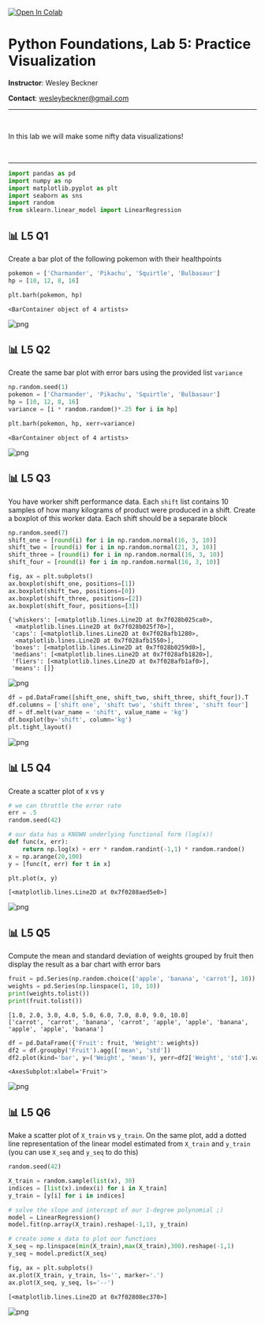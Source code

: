 <a href="https://colab.research.google.com/github/wesleybeckner/python_foundations/blob/main/notebooks/labs/L5_Visualization.ipynb" target="_parent"><img src="https://colab.research.google.com/assets/colab-badge.svg" alt="Open In Colab"/></a>

# Python Foundations, Lab 5: Practice Visualization

**Instructor**: Wesley Beckner

**Contact**: wesleybeckner@gmail.com<br>

---

<br>

In this lab we will make some nifty data visualizations!

<br>

---





```python
import pandas as pd
import numpy as np
import matplotlib.pyplot as plt
import seaborn as sns
import random
from sklearn.linear_model import LinearRegression
```

## 📊 L5 Q1 

Create a bar plot of the following pokemon with their healthpoints


```python
pokemon = ['Charmander', 'Pikachu', 'Squirtle', 'Bulbasaur']
hp = [10, 12, 8, 16]

plt.barh(pokemon, hp)
```




    <BarContainer object of 4 artists>




    
![png](SOLN_L5_Visualization_files/SOLN_L5_Visualization_4_1.png)
    


## 📊 L5 Q2

Create the same bar plot with error bars using the provided list `variance`


```python
np.random.seed(1)
pokemon = ['Charmander', 'Pikachu', 'Squirtle', 'Bulbasaur']
hp = [10, 12, 8, 16]
variance = [i * random.random()*.25 for i in hp]

plt.barh(pokemon, hp, xerr=variance)
```




    <BarContainer object of 4 artists>




    
![png](SOLN_L5_Visualization_files/SOLN_L5_Visualization_6_1.png)
    


## 📊 L5 Q3

You have worker shift performance data. Each `shift` list contains 10 samples of how many kilograms of product were produced in a shift. Create a boxplot of this worker data. Each shift should be a separate block



```python
np.random.seed(7)
shift_one = [round(i) for i in np.random.normal(16, 3, 10)]
shift_two = [round(i) for i in np.random.normal(21, 3, 10)]
shift_three = [round(i) for i in np.random.normal(16, 3, 10)]
shift_four = [round(i) for i in np.random.normal(16, 3, 10)]

fig, ax = plt.subplots()
ax.boxplot(shift_one, positions=[1])
ax.boxplot(shift_two, positions=[0])
ax.boxplot(shift_three, positions=[2])
ax.boxplot(shift_four, positions=[3])
```




    {'whiskers': [<matplotlib.lines.Line2D at 0x7f028b025ca0>,
      <matplotlib.lines.Line2D at 0x7f028b025f70>],
     'caps': [<matplotlib.lines.Line2D at 0x7f028afb1280>,
      <matplotlib.lines.Line2D at 0x7f028afb1550>],
     'boxes': [<matplotlib.lines.Line2D at 0x7f028b0259d0>],
     'medians': [<matplotlib.lines.Line2D at 0x7f028afb1820>],
     'fliers': [<matplotlib.lines.Line2D at 0x7f028afb1af0>],
     'means': []}




    
![png](SOLN_L5_Visualization_files/SOLN_L5_Visualization_8_1.png)
    



```python
df = pd.DataFrame([shift_one, shift_two, shift_three, shift_four]).T 
df.columns = ['shift one', 'shift two', 'shift three', 'shift four']
df = df.melt(var_name = 'shift', value_name = 'kg')
df.boxplot(by='shift', column='kg')
plt.tight_layout()
```


    
![png](SOLN_L5_Visualization_files/SOLN_L5_Visualization_9_0.png)
    


## 📊 L5 Q4 

Create a scatter plot of x vs y


```python
# we can throttle the error rate
err = .5
random.seed(42)

# our data has a KNOWN underlying functional form (log(x))
def func(x, err):
    return np.log(x) + err * random.randint(-1,1) * random.random()
x = np.arange(20,100)
y = [func(t, err) for t in x]

plt.plot(x, y)
```




    [<matplotlib.lines.Line2D at 0x7f0288aed5e0>]




    
![png](SOLN_L5_Visualization_files/SOLN_L5_Visualization_11_1.png)
    


## 📊 L5 Q5

Compute the mean and standard deviation of weights grouped by fruit then display the result as a bar chart with error bars



```python
fruit = pd.Series(np.random.choice(['apple', 'banana', 'carrot'], 10))
weights = pd.Series(np.linspace(1, 10, 10))
print(weights.tolist())
print(fruit.tolist())
```

    [1.0, 2.0, 3.0, 4.0, 5.0, 6.0, 7.0, 8.0, 9.0, 10.0]
    ['carrot', 'carrot', 'banana', 'carrot', 'apple', 'apple', 'banana', 'apple', 'apple', 'banana']



```python
df = pd.DataFrame({'Fruit': fruit, 'Weight': weights})
df2 = df.groupby('Fruit').agg(['mean', 'std'])
df2.plot(kind='bar', y=('Weight', 'mean'), yerr=df2['Weight', 'std'].values)
```




    <AxesSubplot:xlabel='Fruit'>




    
![png](SOLN_L5_Visualization_files/SOLN_L5_Visualization_14_1.png)
    


## 📊 L5 Q6

Make a scatter plot of `X_train` vs `y_train`. On the same plot, add a dotted line representation of the linear model estimated from `X_train` and `y_train` (you can use `X_seq` and `y_seq` to do this)


```python
random.seed(42)

X_train = random.sample(list(x), 30)
indices = [list(x).index(i) for i in X_train]
y_train = [y[i] for i in indices]

# solve the slope and intercept of our 1-degree polynomial ;)
model = LinearRegression()
model.fit(np.array(X_train).reshape(-1,1), y_train)

# create some x data to plot our functions
X_seq = np.linspace(min(X_train),max(X_train),300).reshape(-1,1)
y_seq = model.predict(X_seq)

fig, ax = plt.subplots()
ax.plot(X_train, y_train, ls='', marker='.')
ax.plot(X_seq, y_seq, ls='--')
```




    [<matplotlib.lines.Line2D at 0x7f02808ec370>]




    
![png](SOLN_L5_Visualization_files/SOLN_L5_Visualization_16_1.png)
    

